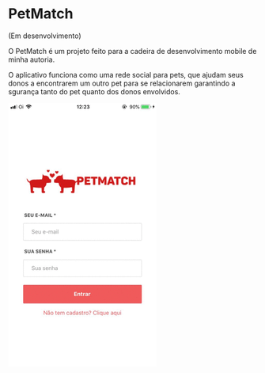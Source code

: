 # PetMatch
(Em desenvolvimento)

O PetMatch é um projeto feito para a cadeira de desenvolvimento mobile de minha autoria.

O aplicativo funciona como uma rede social para pets, que ajudam seus donos a encontrarem um outro pet para se relacionarem
garantindo a sgurança tanto do pet quanto dos donos envolvidos. 

![](petmatch.gif)
